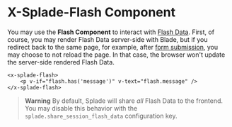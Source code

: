 # X-Splade-Flash Component

You may use the **Flash Component** to interact with [Flash Data](https://laravel.com/docs/9.x/session#flash-data). First, of course, you may render Flash Data server-side with Blade, but if you redirect back to the same page, for example, after [form submission](/x-form.md), you may choose to not reload the page. In that case, the browser won't update the server-side rendered Flash Data.

```blade
<x-splade-flash>
    <p v-if="flash.has('message')" v-text="flash.message" />
</x-splade-flash>
```

> **Warning**
> By default, Splade will share *all* Flash Data to the frontend. You may disable this behavior with the `splade.share_session_flash_data` configuration key.
